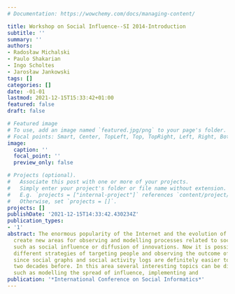 ```yaml
---
# Documentation: https://wowchemy.com/docs/managing-content/

title: Workshop on Social Influence--SI 2014-Introduction
subtitle: ''
summary: ''
authors:
- Radosław Michalski
- Paulo Shakarian
- Ingo Scholtes
- Jarosław Jankowski
tags: []
categories: []
date: -01-01
lastmod: 2021-12-15T15:33:42+01:00
featured: false
draft: false

# Featured image
# To use, add an image named `featured.jpg/png` to your page's folder.
# Focal points: Smart, Center, TopLeft, Top, TopRight, Left, Right, BottomLeft, Bottom, BottomRight.
image:
  caption: ''
  focal_point: ''
  preview_only: false

# Projects (optional).
#   Associate this post with one or more of your projects.
#   Simply enter your project's folder or file name without extension.
#   E.g. `projects = ["internal-project"]` references `content/project/deep-learning/index.md`.
#   Otherwise, set `projects = []`.
projects: []
publishDate: '2021-12-15T14:33:42.430234Z'
publication_types:
- '1'
abstract: The enormous popularity of the Internet and the evolution of social media
  create new areas for observing and modelling processes related to social sciences,
  such as social influence or diffusion of innovations. Now it is possible to evaluate
  different strategies of targeting people and observing the outcome of the process,
  since social graphs and social activity logs are definitely easier to obtain than
  two decades before. In this area several interesting topics can be distinguished,
  such as modelling the spread of influence, implementing and
publication: '*International Conference on Social Informatics*'
---
```


